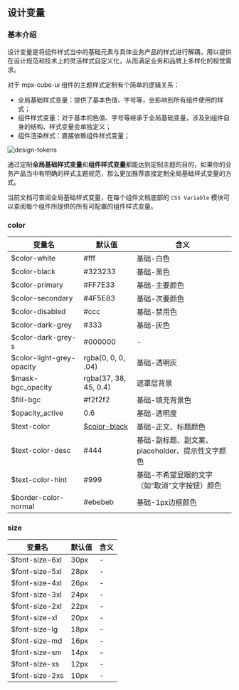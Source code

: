 
## 设计变量

<card>

### 基本介绍

设计变量是将组件样式当中的基础元素与具体业务产品的样式进行解耦，用以提供在设计规范和技术上的灵活样式自定义化，从而满足业务和品牌上多样化的视觉需求。

对于 mpx-cube-ui 组件的主题样式定制有个简单的逻辑关系：

* 全局基础样式变量：提供了基本色值、字号等，会影响到所有组件使用的样式；
* 组件样式变量：对于基本的色值、字号等继承于全局基础变量，涉及到组件自身的结构、样式变量会单独定义；
* 组件渲染样式：直接依赖组件样式变量；

![design-tokens](../assets/design-tokens.png)

通过定制**全局基础样式变量**和**组件样式变量**都能达到定制主题的目的，如果你的业务产品当中有明确的样式主题规范，那么更加推荐直接定制全局基础样式变量的方式。

当前文档可查阅全局基础样式变量，在每个组件文档底部的 `CSS Variable` 模块可以查阅每个组件所提供的所有可配置的组件样式变量。

</card>


<!-- @css-variable -> start -->

<card>

 ### color
|变量名|默认值|含义|
|---|---|---|
|<span id="color-white" class="css-var-name">$color-white</span>|<div>#fff</div>|基础-白色|
|<span id="color-black" class="css-var-name">$color-black</span>|<div>#323233</div>|基础-黑色|
|<span id="color-primary" class="css-var-name">$color-primary</span>|<div>#FF7E33</div>|基础-主要颜色|
|<span id="color-secondary" class="css-var-name">$color-secondary</span>|<div>#4F5E83</div>|基础-次要颜色|
|<span id="color-disabled" class="css-var-name">$color-disabled</span>|<div>#ccc</div>|基础-禁用色|
|<span id="color-dark-grey" class="css-var-name">$color-dark-grey</span>|<div>#333</div>|基础-灰色|
|<span id="color-dark-grey-s" class="css-var-name">$color-dark-grey-s</span>|<div>#000000</div>|-|
|<span id="color-light-grey-opacity" class="css-var-name">$color-light-grey-opacity</span>|<div>rgba(0, 0, 0, .04)</div>|基础-透明灰|
|<span id="mask-bgc_opacity" class="css-var-name">$mask-bgc_opacity</span>|<div>rgba(37, 38, 45, 0.4)</div>|遮罩层背景|
|<span id="fill-bgc" class="css-var-name">$fill-bgc</span>|<div>#f2f2f2</div>|基础-填充背景色|
|<span id="opacity_active" class="css-var-name">$opacity_active</span>|<div>0.6</div>|基础-透明度|
|<span id="text-color" class="css-var-name">$text-color</span>|<div><a class="css-var-default" href="#color-black">$color-black</a></div>|基础-正文、标题颜色|
|<span id="text-color-desc" class="css-var-name">$text-color-desc</span>|<div>#444</div>|基础-副标题、副文案、placeholder、提示性文字颜色|
|<span id="text-color-hint" class="css-var-name">$text-color-hint</span>|<div>#999</div>|基础-不希望显眼的文字（如“取消”文字按钮）颜色|
|<span id="border-color-normal" class="css-var-name">$border-color-normal</span>|<div>#ebebeb</div>|基础-1px边框颜色|


</card>


<card>

 ### size
|变量名|默认值|含义|
|---|---|---|
|<span id="font-size-6xl" class="css-var-name">$font-size-6xl</span>|<div>30px</div>|-|
|<span id="font-size-5xl" class="css-var-name">$font-size-5xl</span>|<div>28px</div>|-|
|<span id="font-size-4xl" class="css-var-name">$font-size-4xl</span>|<div>26px</div>|-|
|<span id="font-size-3xl" class="css-var-name">$font-size-3xl</span>|<div>24px</div>|-|
|<span id="font-size-2xl" class="css-var-name">$font-size-2xl</span>|<div>22px</div>|-|
|<span id="font-size-xl" class="css-var-name">$font-size-xl</span>|<div>20px</div>|-|
|<span id="font-size-lg" class="css-var-name">$font-size-lg</span>|<div>18px</div>|-|
|<span id="font-size-md" class="css-var-name">$font-size-md</span>|<div>16px</div>|-|
|<span id="font-size-sm" class="css-var-name">$font-size-sm</span>|<div>14px</div>|-|
|<span id="font-size-xs" class="css-var-name">$font-size-xs</span>|<div>12px</div>|-|
|<span id="font-size-2xs" class="css-var-name">$font-size-2xs</span>|<div>10px</div>|-|


</card>

<!-- @css-variable -> end -->

